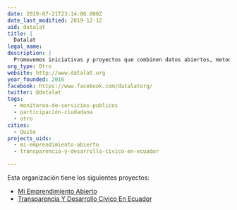 ```yaml
---
date: 2019-07-21T23:14:06.000Z
date_last_modified: 2019-12-12
uid: datalat
title: |
  Datalat
legal_name: 
description: |
  Promovemos iniciativas y proyectos que combinen datos abiertos, metodologías innovadoras y tecnología cívica.
org_type: Otro
website: http://www.datalat.org
year_founded: 2016
facebook: https://www.facebook.com/datalatorg/
twitter: @datalat
tags:
  - monitoreo-de-servicios-publicos
  - participación-ciudadana
  - otro
cities: 
  - Quito
projects_uids:
  - mi-emprendimiento-abierto
  - transparencia-y-desarrollo-civico-en-ecuador

---
```


Esta organización tiene los siguientes proyectos:

- [Mi Emprendimiento Abierto](/proyectos/mi-emprendimiento-abierto)
- [Transparencia Y Desarrollo Cívico En Ecuador](/proyectos/transparencia-y-desarrollo-civico-en-ecuador)
